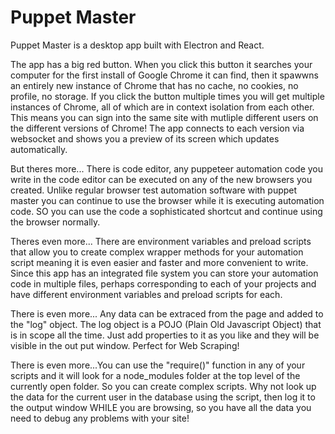 # Puppet Master

Puppet Master is a desktop app built with Electron and React.

The app has a big red button. When you click this button it searches your computer for the first install of Google Chrome it can find, then it spawwns an entirely new instance of Chrome that has no cache, no cookies, no profile, no storage. If you click the button multiple times you will get multiple instances of Chrome, all of which are in context isolation from each other. This means you can sign into the same site with mutliple different users on the different versions of Chrome! The app connects to each version via websocket and shows you a preview of its screen which updates automatically.

But theres more... There is code editor, any puppeteer automation code you write in the code editor can be executed on any of the new browsers you created. Unlike regular browser test automation software with puppet master you can continue to use the browser while it is executing automation code. SO you can use the code a sophisticated shortcut and continue using the browser normally.

Theres even more... There are environment variables and preload scripts that allow you to create complex wrapper methods for your automation script meaning it is even easier and faster and more convenient to write. Since this app has an integrated file system you can store your automation code in multiple files, perhaps corresponding to each of your projects and have different environment variables and preload scripts for each.

There is even more... Any data can be extraced from the page and added to the "log" object. The log object is a POJO (Plain Old Javascript Object) that is in scope all the time. Just add properties to it as you like and they will be visible in the out put window. Perfect for Web Scraping!

There is even more...You can use the "require()" function in any of your scripts and it will look for a node_modules folder at the top level of the currently open folder. So you can create complex scripts. Why not look up the data for the current user in the database using the script, then log it to the output window WHILE you are browsing, so you have all the data you need to debug any problems with your site!


